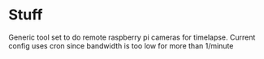 #  Stuff
Generic tool set to do remote raspberry pi cameras for timelapse.  Current config uses cron since bandwidth is too low for more than 1/minute

